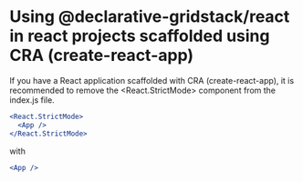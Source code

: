 # Using @declarative-gridstack/react in react projects scaffolded using CRA (create-react-app)

If you have a React application scaffolded with CRA (create-react-app), it is recommended to remove the <React.StrictMode> component from the index.js file.

```jsx
<React.StrictMode>
  <App />
</React.StrictMode>
```

with

```jsx
<App />
```
